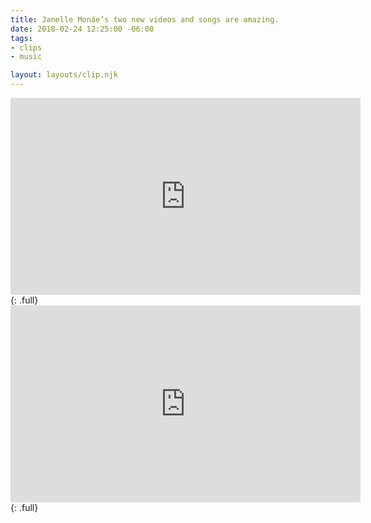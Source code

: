 ```yaml
---
title: Janelle Monáe’s two new videos and songs are amazing.
date: 2018-02-24 12:25:00 -06:00
tags:
- clips
- music

layout: layouts/clip.njk
---
```


<iframe width="560" height="315" src="https://www.youtube.com/embed/mTjQq5rMlEY" frameborder="0" allow="autoplay; encrypted-media" allowfullscreen></iframe>
{: .full}

<iframe width="560" height="315" src="https://www.youtube.com/embed/tGRzz0oqgUE" frameborder="0" allow="autoplay; encrypted-media" allowfullscreen></iframe>
{: .full}
